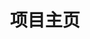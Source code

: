 ---
home: true
icon: home
title: 项目主页
# heroImage: https://theme-hope-assets.vuejs.press/logo.svg
bgImage: https://theme-hope-assets.vuejs.press/bg/6-light.svg
bgImageDark: https://theme-hope-assets.vuejs.press/bg/6-dark.svg
bgImageStyle:
  background-attachment: fixed
heroText: 人类最后的公平—时间
tagline: 上帝，请赐予我平静，去接受我无法改变的，给予我勇气，去改变我能改变的，赐我智慧，分辨两者的区别。
# 设置 hero 全屏
heroFullScreen: true
heroImageStyle:
  width: 100px
  height: 100px
---